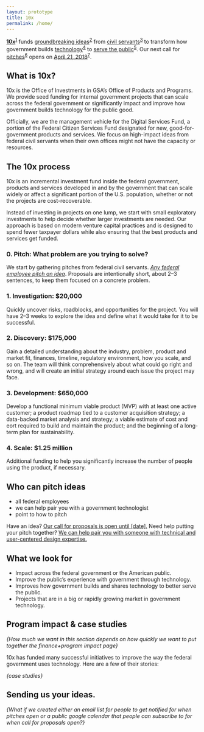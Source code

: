 ```yaml
---
layout: prototype
title: 10x
permalink: /home/
---
```


<div class="row align-items-center padding-bottom-g2">
  <p class="font-sans-f11 md:font-sans-f12 font-weight-300 line-height-heading-loose margin-top-g1">
    <strong class="font-weight-900"><a class="usa-lede-link text-decoration-color-black-40 hover:text-decoration-color-red-warm-50v" href="#what-is-10x">10x</a></strong><sup class="usa-lede-sup"><a class="usa-link-circle" href="#what-is-10x">1</a></sup> funds <a class="usa-lede-link text-decoration-color-black-40 hover:text-decoration-color-red-warm-50v" href="#the-process">groundbreaking ideas</a><sup class="usa-lede-sup"><a class="usa-link-circle" href="#the-process">2</a></sup> from <a class="usa-lede-link text-decoration-color-black-40 hover:text-decoration-color-red-warm-50v" href="#who-can-pitch">civil servants</a><sup class="usa-lede-sup"><a class="usa-link-circle" href="#who-can-pitch">3</a></sup> to transform how government builds <a class="usa-lede-link text-decoration-color-black-40 hover:text-decoration-color-red-warm-50v" href="#what-we-look-for">technology</a><sup class="usa-lede-sup"><a class="usa-link-circle" href="#what-we-look-for">4</a></sup> to <a class="usa-lede-link text-decoration-color-black-40 hover:text-decoration-color-red-warm-50v" href="#projects">serve the public</a><sup class="usa-lede-sup"><a class="usa-link-circle" href="#projects">5</a></sup>. Our next call for <a class="usa-lede-link text-decoration-color-black-40 hover:text-decoration-color-red-warm-50v" href="#projects">pitches</a><sup class="usa-lede-sup"><a class="usa-link-circle" href="#pitch-us">6</a></sup> opens on <a class="usa-lede-link text-decoration-color-black-40 hover:text-decoration-color-red-warm-50v" href="#notified">April 21, 2018</a><sup class="usa-lede-sup"><a class="usa-link-circle" href="#notified">7</a></sup>.</p>
</div>

<h2 class="border-top-g05 margin-top-g4" id="what-is-10x">What is 10x?</h2>

<p>10x is the Office of Investments in GSA’s Office of Products and Programs. We provide seed funding for internal government projects that can scale across the federal government or significantly impact and improve how government builds technology for the public good. </p>

<p>Officially, we are the management vehicle for the Digital Services Fund, a portion of the Federal Citizen Services Fund designated for new, good-for-government products and services. We focus on high-impact ideas from federal civil servants when their own offices might not have the capacity or resources.</p>

<h2 class="border-top-g05 margin-top-g4" id="the-process">The 10x process</h2>
10x is an incremental investment fund inside the federal government, products and services developed in and by the government that can scale widely or affect a significant portion of the U.S. population, whether or not the projects are cost-recoverable.

Instead of investing in projects on one lump, we start with small exploratory investments to help decide whether larger investments are needed. Our approach is based on modern venture capital practices and is designed to spend fewer taxpayer dollars while also ensuring that the best products and services get funded.



<h3 id="0-pitch-what-problem-are-you-trying-to-solve-">0. Pitch: What problem are you trying to solve?</h3>
<p>We start by gathering pitches from federal civil servants. <em><a href="#who-can-pitch">Any federal employee pitch an idea</a></em>. Proposals are intentionally short, about 2–3 sentences, to keep them focused on a concrete problem.</p>
<h3 id="1-investigation-20k">1. Investigation: $20,000</h3>
<p>Quickly uncover risks, roadblocks, and opportunities for the project. You
will have 2–3 weeks to explore the idea and define what it would take for
it to be successful.</p>
<h3 id="2-discovery-175k">2. Discovery: $175,000</h3>
<p>Gain a detailed understanding about the industry, problem, product and
market fit, finances, timeline, regulatory environment, how you scale, and
so on. The team will think comprehensively about what could go right and
wrong, and will create an initial strategy around each issue the project
may face.</p>
<h3 id="3-development-650k">3. Development: $650,000</h3>
<p>Develop a functional minimum viable product (MVP) with at least
one active customer; a product roadmap tied to a customer acquisition
strategy; a data-backed market analysis and strategy; a viable estimate of
cost and eort required to build and maintain the product; and the
beginning of a long-term plan for sustainability.</p>
<h3 id="4-scale-1-25m">4. Scale: $1.25 million</h3>
<p>Additional funding to help you significantly increase the number
of people using the product, if necessary.</p>


<h2 class="border-top-g05 margin-top-g4" id="who-can-pitch">Who can pitch ideas</h2>

<ul>
<li>all federal employees</li>
<li>we can help pair you with a government technologist</li>
<li>point to how to pitch</li>
</ul>
<p>Have an idea? <a href="#pitch">Our call for proposals is open until [date].</a> Need help putting your pitch together? <a href="">We can help pair you with someone with technical and user-centered design expertise.</a></p>


<h2 class="border-top-g05 margin-top-g4" id="what-we-look-for">What we look for</h2>

<ul>
<li>Impact across the federal government or the American public.</li>
<li>Improve the public’s experience with government through technology.</li>
<li>Improves how government builds and shares technology to better serve the public.</li>
<li>Projects that are in a big or rapidly growing market in government technology.</li>
</ul>

<h2 class="border-top-g05 margin-top-g4" id="impact">Program impact &amp; case studies</h2>

<p><i>{How much we want in this section depends on how quickly we want to put together the finance+program impact page}</i></p>

10x has funded many successful initiatives to improve the way the federal government uses technology. Here are a few of their stories:

*{case studies}*

<h2 class="border-top-g05 margin-top-g4" id="pitch-us">Sending us your ideas.</h2>

*{What if we created either an email list for people to get notified for when pitches open *or* a public google calendar that people can subscribe to for when call for proposals open?}*
